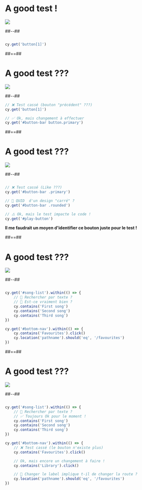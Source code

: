 <!-- .slide: class="two-column-layout" -->

# A good test !

<img src="./assets/images/spotify-button-up.svg" className="mockup-50%"/>

##--##

```js

cy.get('button[1]')


```

##==##

<!-- .slide: class="two-column-layout" -->
# A good test ???

<img src="./assets/images/spotify-play-only.svg" className="mockup-50%"/>

##--##

```js
// ❌ Test cassé (bouton "précédent" ???)
cy.get('button[1]') 

// ✅ Ok, mais changement à effectuer
cy.get('#button-bar button.primary') 

```

##==##

<!-- .slide: class="two-column-layout" -->
# A good test ???

<img src="./assets/images/spotify-favourites.svg" className="mockup-50%"/>

##--##

```js

// ❌ Test cassé (Like ???)
cy.get('#button-bar .primary')

// 🤔 QUID  d'un design "carré" ? 
cy.get('#button-bar .rounded') 

// ⚠️ Ok, mais le test impacte le code !
cy.get('#play-button') 

```
__Il me faudrait un moyen d'identifier ce bouton juste pour le test !__


##==##

<!-- .slide: class="two-column-layout" -->
# A good test ???

<img src="./assets/images/spotify-favourites.svg" className="mockup-50%"/>

##--##

```js

cy.get('#song-list').within(() => {
    // 🤔 Rechercher par texte ? 
    // 🤔 Est-ce vraiment bien ? 
    cy.contains('First song') 
    cy.contains('Second song') 
    cy.contains('Third song')
}) 

cy.get('#bottom-nav').within(() => {
    cy.contains('Favourites').click()
    cy.location('pathname').should('eq', '/favourites')
}) 

```

##==##

<!-- .slide: class="two-column-layout" -->
# A good test ???

<img src="./assets/images/spotify-library.svg" className="mockup-50%"/>

##--##

```js

cy.get('#song-list').within(() => {
    // 🤔 Rechercher par texte ? 
    // ✅ Toujours Ok pour le moment !  
    cy.contains('First song')  
    cy.contains('Second song') 
    cy.contains('Third song')
}) 

cy.get('#bottom-nav').within(() => {
    // ❌ Test cassé (le bouton n'existe plus)
    cy.contains('Favourites').click()

    // Ok, mais encore un changement à faire !
    cy.contains('Library').click() 

    // 🤔 Changer le label implique t-il de changer la route ?
    cy.location('pathname').should('eq', '/favourites')
}) 

```